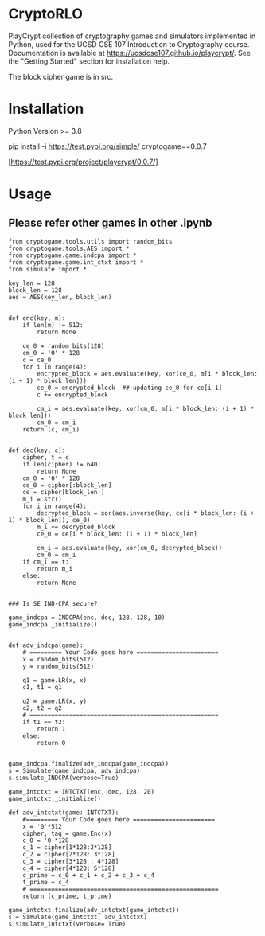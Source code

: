 # CryptoRLO
PlayCrypt collection of cryptography games and simulators implemented in Python, used for the UCSD CSE 107 Introduction to Cryptography course. Documentation is available at https://ucsdcse107.github.io/playcrypt/. See the "Getting Started" section for installation help.

The block cipher game is in src. 

# Installation

Python Version >= 3.8

pip install -i https://test.pypi.org/simple/ cryptogame==0.0.7

[https://test.pypi.org/project/playcrypt/0.0.7/]

# Usage
## Please refer other games in other .ipynb
```
from cryptogame.tools.utils import random_bits
from cryptogame.tools.AES import *
from cryptogame.game.indcpa import *
from cryptogame.game.int_ctxt import *
from simulate import *

key_len = 128
block_len = 128
aes = AES(key_len, block_len)


def enc(key, m):
	if len(m) != 512:
		return None

	ce_0 = random_bits(128)
	cm_0 = '0' * 128
	c = ce_0
	for i in range(4):
		encrypted_block = aes.evaluate(key, xor(ce_0, m[i * block_len: (i + 1) * block_len]))
		ce_0 = encrypted_block  ## updating ce_0 for ce[i-1]
		c += encrypted_block

		cm_i = aes.evaluate(key, xor(cm_0, m[i * block_len: (i + 1) * block_len]))
		cm_0 = cm_i
	return (c, cm_i)


def dec(key, c):
	cipher, t = c
	if len(cipher) != 640:
		return None
	cm_0 = '0' * 128
	ce_0 = cipher[:block_len]
	ce = cipher[block_len:]
	m_i = str()
	for i in range(4):
		decrypted_block = xor(aes.inverse(key, ce[i * block_len: (i + 1) * block_len]), ce_0)
		m_i += decrypted_block
		ce_0 = ce[i * block_len: (i + 1) * block_len]

		cm_i = aes.evaluate(key, xor(cm_0, decrypted_block))
		cm_0 = cm_i
	if cm_i == t:
		return m_i
	else:
		return None


### Is SE IND-CPA secure?

game_indcpa = INDCPA(enc, dec, 128, 128, 10)
game_indcpa._initialize()


def adv_indcpa(game):
	# ========= Your Code goes here =======================
	x = random_bits(512)
	y = random_bits(512)

	q1 = game.LR(x, x)
	c1, t1 = q1

	q2 = game.LR(x, y)
	c2, t2 = q2
	# =====================================================
	if t1 == t2:
		return 1
	else:
		return 0


game_indcpa.finalize(adv_indcpa(game_indcpa))
s = Simulate(game_indcpa, adv_indcpa)
s.simulate_INDCPA(verbose=True)

game_intctxt = INTCTXT(enc, dec, 128, 20)
game_intctxt._initialize()

def adv_intctxt(game: INTCTXT):
	#========= Your Code goes here =======================
	x = '0'*512
	cipher, tag = game.Enc(x)
	c_0 = '0'*128
	c_1 = cipher[1*128:2*128]
	c_2 = cipher[2*128: 3*128]
	c_3 = cipher[3*128 : 4*128]
	c_4 = cipher[4*128: 5*128]
	c_prime = c_0 + c_1 + c_2 + c_3 + c_4
	t_prime = c_4
	# =====================================================
	return (c_prime, t_prime)

game_intctxt.finalize(adv_intctxt(game_intctxt))
s = Simulate(game_intctxt, adv_intctxt)
s.simulate_intctxt(verbose= True)
```
